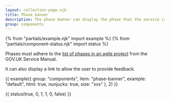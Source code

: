 ```yaml
---
layout: collection-page.njk
title: Phase banner
description: The phase banner can display the phase that the service is currently in.
group: components
---
```


{% from "partials/example.njk" import example %}
{% from "partials/component-status.njk" import status %}

Phases must adhere to the [list of phases in an agile project](https://www.gov.uk/service-manual/agile-delivery) from the GOV.UK Service Manual.

It can also display a link to allow the user to provide feedback.

{{ example({ group: "components", item: "phase-banner", example: "default", html: true, nunjucks: true, size: "xxs" }, 2) }}

{{ status(true, 0, 1, 1, 0, false) }}
